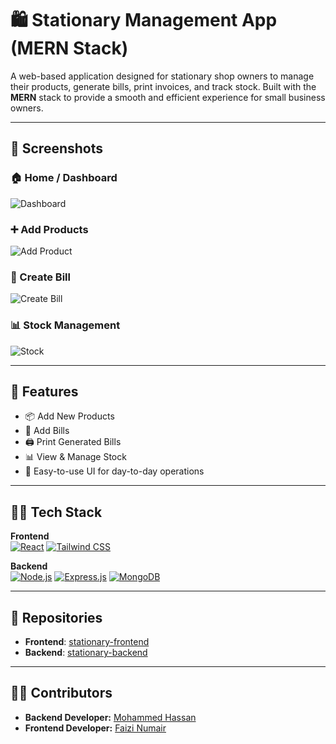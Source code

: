 # 🛍️ Stationary Management App (MERN Stack)

A web-based application designed for stationary shop owners to manage their products, generate bills, print invoices, and track stock. Built with the **MERN** stack to provide a smooth and efficient experience for small business owners.

---

## 📸 Screenshots

### 🏠 Home / Dashboard
![Dashboard](./assets/dashboard.png)

### ➕ Add Products
![Add Product](./assets/add-product.png)

### 🧾 Create Bill
![Create Bill](./assets/create-bill.png)

### 📊 Stock Management
![Stock](./assets/stock.png)

---

## 🚀 Features

- 📦 Add New Products
- 🧾 Add Bills
- 🖨️ Print Generated Bills
- 📊 View & Manage Stock
- 📝 Easy-to-use UI for day-to-day operations

---

## 🧑‍💻 Tech Stack

**Frontend**  
[![React](https://img.shields.io/badge/React-20232A?style=for-the-badge&logo=react&logoColor=61DAFB)](https://reactjs.org/)
[![Tailwind CSS](https://img.shields.io/badge/TailwindCSS-06B6D4?style=for-the-badge&logo=tailwindcss&logoColor=white)](https://tailwindcss.com/)

**Backend**  
[![Node.js](https://img.shields.io/badge/Node.js-339933?style=for-the-badge&logo=nodedotjs&logoColor=white)](https://nodejs.org/)
[![Express.js](https://img.shields.io/badge/Express.js-404D59?style=for-the-badge)](https://expressjs.com/)
[![MongoDB](https://img.shields.io/badge/MongoDB-4EA94B?style=for-the-badge&logo=mongodb&logoColor=white)](https://mongodb.com/)

---

## 📂 Repositories

- **Frontend**: [stationary-frontend](https://github.com/NumairFaizi/stationery)
- **Backend**: [stationary-backend](https://github.com/NumairFaizi/stat-backend)

---

## 👨‍💻 Contributors
- **Backend Developer:** [Mohammed Hassan](https://www.linkedin.com/in/mohammed-hassan-343b00215)
- **Frontend Developer:** [Faizi Numair](https://www.linkedin.com/in/faizi-numair-mohammed-hesham-shahid-akhtar-42668b1b9)

